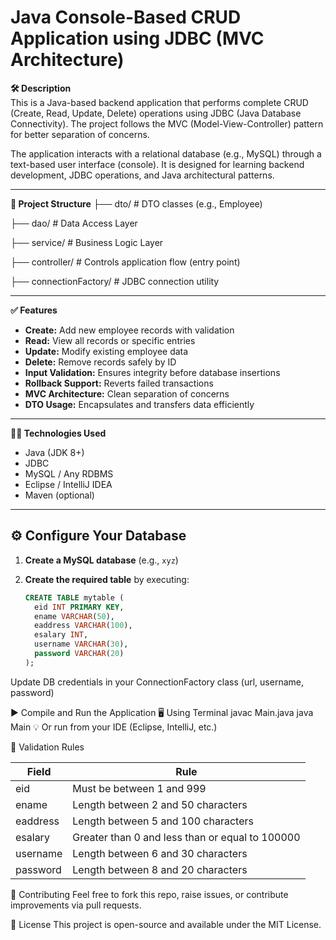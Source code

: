 # Java Console-Based CRUD Application using JDBC (MVC Architecture)

**🛠 Description**  
This is a Java-based backend application that performs complete CRUD (Create, Read, Update, Delete) operations using JDBC (Java Database Connectivity). The project follows the MVC (Model-View-Controller) pattern for better separation of concerns.

The application interacts with a relational database (e.g., MySQL) through a text-based user interface (console). It is designed for learning backend development, JDBC operations, and Java architectural patterns.

---

**📂 Project Structure**
├── dto/ # DTO classes (e.g., Employee) 

├── dao/ # Data Access Layer 

├── service/ # Business Logic Layer 

├── controller/ # Controls application flow (entry point) 

├── connectionFactory/ # JDBC connection utility

---

**✅ Features**
- **Create:** Add new employee records with validation
- **Read:** View all records or specific entries
- **Update:** Modify existing employee data
- **Delete:** Remove records safely by ID
- **Input Validation:** Ensures integrity before database insertions
- **Rollback Support:** Reverts failed transactions
- **MVC Architecture:** Clean separation of concerns
- **DTO Usage:** Encapsulates and transfers data efficiently

---

**🧑‍💻 Technologies Used**
- Java (JDK 8+)
- JDBC
- MySQL / Any RDBMS
- Eclipse / IntelliJ IDEA
- Maven (optional)

---

## ⚙️ Configure Your Database

1. **Create a MySQL database** (e.g., `xyz`)
2. **Create the required table** by executing:

   ```sql
   CREATE TABLE mytable (
     eid INT PRIMARY KEY,
     ename VARCHAR(50),
     eaddress VARCHAR(100),
     esalary INT,
     username VARCHAR(30),
     password VARCHAR(20)
   );
Update DB credentials in your ConnectionFactory class (url, username, password)

▶️ Compile and Run the Application
🖥️ Using Terminal
javac Main.java
java Main
💡 Or run from your IDE (Eclipse, IntelliJ, etc.)

📌 Validation Rules

Field      | Rule
-----------|-----------------------------------------
eid        | Must be between 1 and 999
ename      | Length between 2 and 50 characters
eaddress   | Length between 5 and 100 characters
esalary    | Greater than 0 and less than or equal to 100000
username   | Length between 6 and 30 characters
password   | Length between 8 and 20 characters

🤝 Contributing
Feel free to fork this repo, raise issues, or contribute improvements via pull requests.

📄 License
This project is open-source and available under the MIT License.
